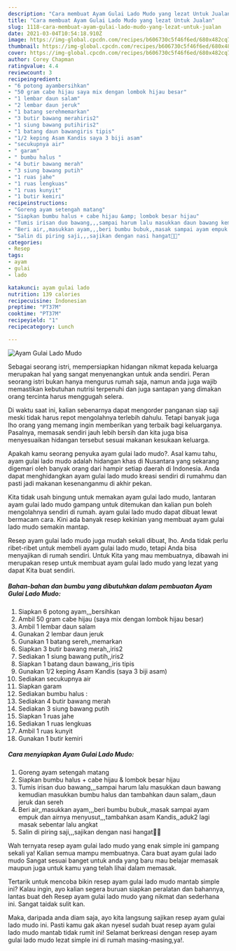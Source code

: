 ```yaml
---
description: "Cara membuat Ayam Gulai Lado Mudo yang lezat Untuk Jualan"
title: "Cara membuat Ayam Gulai Lado Mudo yang lezat Untuk Jualan"
slug: 1118-cara-membuat-ayam-gulai-lado-mudo-yang-lezat-untuk-jualan
date: 2021-03-04T10:54:18.910Z
image: https://img-global.cpcdn.com/recipes/b606730c5f46f6ed/680x482cq70/ayam-gulai-lado-mudo-foto-resep-utama.jpg
thumbnail: https://img-global.cpcdn.com/recipes/b606730c5f46f6ed/680x482cq70/ayam-gulai-lado-mudo-foto-resep-utama.jpg
cover: https://img-global.cpcdn.com/recipes/b606730c5f46f6ed/680x482cq70/ayam-gulai-lado-mudo-foto-resep-utama.jpg
author: Corey Chapman
ratingvalue: 4.4
reviewcount: 3
recipeingredient:
- "6 potong ayambersihkan"
- "50 gram cabe hijau saya mix dengan lombok hijau besar"
- "1 lembar daun salam"
- "2 lembar daun jeruk"
- "1 batang serehmemarkan"
- "3 butir bawang merahiris2"
- "1 siung bawang putihiris2"
- "1 batang daun bawangiris tipis"
- "1/2 keping Asam Kandis saya 3 biji asam"
- "secukupnya air"
- " garam"
- " bumbu halus "
- "4 butir bawang merah"
- "3 siung bawang putih"
- "1 ruas jahe"
- "1 ruas lengkuas"
- "1 ruas kunyit"
- "1 butir kemiri"
recipeinstructions:
- "Goreng ayam setengah matang"
- "Siapkan bumbu halus + cabe hijau &amp; lombok besar hijau"
- "Tumis irisan duo bawang,,,sampai harum lalu masukkan daun bawang kemudian masukkan bumbu halus dan tambahkan daun salam,,daun jeruk dan sereh"
- "Beri air,,masukkan ayam,,,beri bumbu bubuk,,masak sampai ayam empuk dan airnya menyusut,,,tambahkan asam Kandis,,aduk2 lagi masak sebentar lalu angkat"
- "Salin di piring saji,,,sajikan dengan nasi hangat🤗🤤"
categories:
- Resep
tags:
- ayam
- gulai
- lado

katakunci: ayam gulai lado 
nutrition: 139 calories
recipecuisine: Indonesian
preptime: "PT37M"
cooktime: "PT37M"
recipeyield: "1"
recipecategory: Lunch

---
```



![Ayam Gulai Lado Mudo](https://img-global.cpcdn.com/recipes/b606730c5f46f6ed/680x482cq70/ayam-gulai-lado-mudo-foto-resep-utama.jpg)

Sebagai seorang istri, mempersiapkan hidangan nikmat kepada keluarga merupakan hal yang sangat menyenangkan untuk anda sendiri. Peran seorang istri bukan hanya mengurus rumah saja, namun anda juga wajib memastikan kebutuhan nutrisi terpenuhi dan juga santapan yang dimakan orang tercinta harus menggugah selera.

Di waktu  saat ini, kalian sebenarnya dapat mengorder panganan siap saji meski tidak harus repot mengolahnya terlebih dahulu. Tetapi banyak juga lho orang yang memang ingin memberikan yang terbaik bagi keluarganya. Pasalnya, memasak sendiri jauh lebih bersih dan kita juga bisa menyesuaikan hidangan tersebut sesuai makanan kesukaan keluarga. 



Apakah kamu seorang penyuka ayam gulai lado mudo?. Asal kamu tahu, ayam gulai lado mudo adalah hidangan khas di Nusantara yang sekarang digemari oleh banyak orang dari hampir setiap daerah di Indonesia. Anda dapat menghidangkan ayam gulai lado mudo kreasi sendiri di rumahmu dan pasti jadi makanan kesenanganmu di akhir pekan.

Kita tidak usah bingung untuk memakan ayam gulai lado mudo, lantaran ayam gulai lado mudo gampang untuk ditemukan dan kalian pun boleh mengolahnya sendiri di rumah. ayam gulai lado mudo dapat dibuat lewat bermacam cara. Kini ada banyak resep kekinian yang membuat ayam gulai lado mudo semakin mantap.

Resep ayam gulai lado mudo juga mudah sekali dibuat, lho. Anda tidak perlu ribet-ribet untuk membeli ayam gulai lado mudo, tetapi Anda bisa menyajikan di rumah sendiri. Untuk Kita yang mau membuatnya, dibawah ini merupakan resep untuk membuat ayam gulai lado mudo yang lezat yang dapat Kita buat sendiri.

<!--inarticleads1-->

##### Bahan-bahan dan bumbu yang dibutuhkan dalam pembuatan Ayam Gulai Lado Mudo:

1. Siapkan 6 potong ayam,,,bersihkan
1. Ambil 50 gram cabe hijau (saya mix dengan lombok hijau besar)
1. Ambil 1 lembar daun salam
1. Gunakan 2 lembar daun jeruk
1. Gunakan 1 batang sereh,,memarkan
1. Siapkan 3 butir bawang merah,,iris2
1. Sediakan 1 siung bawang putih,,iris2
1. Siapkan 1 batang daun bawang,,iris tipis
1. Gunakan 1/2 keping Asam Kandis (saya 3 biji asam)
1. Sediakan secukupnya air
1. Siapkan  garam
1. Sediakan  bumbu halus :
1. Sediakan 4 butir bawang merah
1. Sediakan 3 siung bawang putih
1. Siapkan 1 ruas jahe
1. Sediakan 1 ruas lengkuas
1. Ambil 1 ruas kunyit
1. Gunakan 1 butir kemiri




<!--inarticleads2-->

##### Cara menyiapkan Ayam Gulai Lado Mudo:

1. Goreng ayam setengah matang
1. Siapkan bumbu halus + cabe hijau &amp; lombok besar hijau
1. Tumis irisan duo bawang,,,sampai harum lalu masukkan daun bawang kemudian masukkan bumbu halus dan tambahkan daun salam,,daun jeruk dan sereh
1. Beri air,,masukkan ayam,,,beri bumbu bubuk,,masak sampai ayam empuk dan airnya menyusut,,,tambahkan asam Kandis,,aduk2 lagi masak sebentar lalu angkat
1. Salin di piring saji,,,sajikan dengan nasi hangat🤗🤤




Wah ternyata resep ayam gulai lado mudo yang enak simple ini gampang sekali ya! Kalian semua mampu membuatnya. Cara buat ayam gulai lado mudo Sangat sesuai banget untuk anda yang baru mau belajar memasak maupun juga untuk kamu yang telah lihai dalam memasak.

Tertarik untuk mencoba bikin resep ayam gulai lado mudo mantab simple ini? Kalau ingin, ayo kalian segera buruan siapkan peralatan dan bahannya, lantas buat deh Resep ayam gulai lado mudo yang nikmat dan sederhana ini. Sangat taidak sulit kan. 

Maka, daripada anda diam saja, ayo kita langsung sajikan resep ayam gulai lado mudo ini. Pasti kamu gak akan nyesel sudah buat resep ayam gulai lado mudo mantab tidak rumit ini! Selamat berkreasi dengan resep ayam gulai lado mudo lezat simple ini di rumah masing-masing,ya!.

